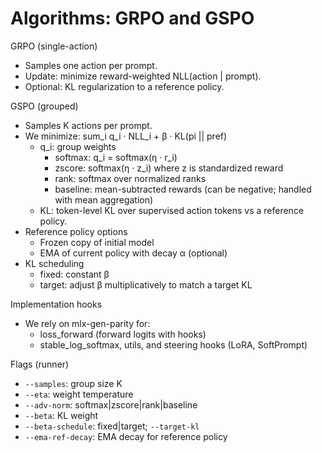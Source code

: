 # Algorithms: GRPO and GSPO

GRPO (single-action)
- Samples one action per prompt.
- Update: minimize reward-weighted NLL(action | prompt).
- Optional: KL regularization to a reference policy.

GSPO (grouped)
- Samples K actions per prompt.
- We minimize: sum_i q_i · NLL_i + β · KL(pi || pref)
  - q_i: group weights
    - softmax: q_i = softmax(η · r_i)
    - zscore: softmax(η · z_i) where z is standardized reward
    - rank: softmax over normalized ranks
    - baseline: mean-subtracted rewards (can be negative; handled with mean aggregation)
  - KL: token-level KL over supervised action tokens vs a reference policy.
- Reference policy options
  - Frozen copy of initial model
  - EMA of current policy with decay α (optional)
- KL scheduling
  - fixed: constant β
  - target: adjust β multiplicatively to match a target KL

Implementation hooks
- We rely on mlx-gen-parity for:
  - loss_forward (forward logits with hooks)
  - stable_log_softmax, utils, and steering hooks (LoRA, SoftPrompt)

Flags (runner)
- `--samples`: group size K
- `--eta`: weight temperature
- `--adv-norm`: softmax|zscore|rank|baseline
- `--beta`: KL weight
- `--beta-schedule`: fixed|target; `--target-kl`
- `--ema-ref-decay`: EMA decay for reference policy

